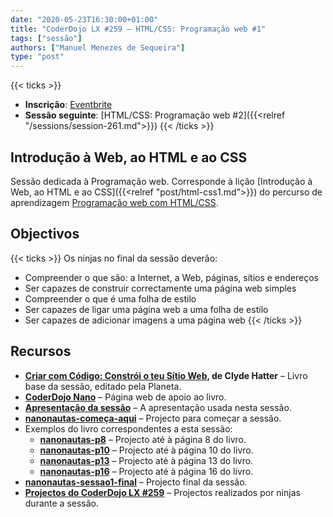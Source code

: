 ```yaml
---
date: "2020-05-23T16:30:00+01:00"
title: "CoderDojo LX #259 – HTML/CSS: Programação web #1"
tags: ["sessão"]
authors: ["Manuel Menezes de Sequeira"]
type: "post"
---
```


{{< ticks >}}
- **Inscrição**: [Eventbrite](https://www.eventbrite.pt/e/bilhetes-coderdojo-lx-259-htmlcss-programacao-web-1-106106962782)
- **Sessão seguinte**: [HTML/CSS: Programação web #2]({{<relref "/sessions/session-261.md">}})
{{< /ticks >}}

## Introdução à Web, ao HTML e ao CSS

Sessão dedicada à Programação web. Corresponde à lição [Introdução à Web, ao HTML e ao CSS]({{<relref "post/html-css1.md">}}) do percurso de aprendizagem [Programação web com HTML/CSS](/html-css).

## Objectivos

{{< ticks >}}
Os ninjas no final da sessão deverão:
- Compreender o que são: a Internet, a Web, páginas, sítios e endereços
- Ser capazes de construir correctamente uma página web simples
- Compreender o que é uma folha de estilo
- Ser capazes de ligar uma página web a uma folha de estilo
- Ser capazes de adicionar imagens a uma página web
{{< /ticks >}}

## Recursos
- **[Criar com Código: Constrói o teu Sítio Web](http://www.planeta.pt/livro/criar-com-constroi-o-teu-sitio-web), de Clyde Hatter** – Livro base da sessão, editado pela Planeta.
- **[CoderDojo Nano](http://nanonautas.pt/)** – Página web de apoio ao livro.
- **[Apresentação da sessão](https://bit.ly/cdlx-html1)** – A apresentação usada nesta sessão.
- **[nanonautas-começa-aqui](https://glitch.com/~nanonautas-comeca-aqui)** – Projecto para começar a sessão.
- Exemplos do livro correspondentes a esta sessão:
  - **[nanonautas-p8](https://glitch.com/~nanonautas-p8)** – Projecto até à página 8 do livro.
  - **[nanonautas-p10](https://glitch.com/~nanonautas-p10)** – Projecto até à página 10 do livro.
  - **[nanonautas-p13](https://glitch.com/~nanonautas-p13)** – Projecto até à página 13 do livro.
  - **[nanonautas-p16](https://glitch.com/~nanonautas-p16)** – Projecto até à página 16 do livro.
- **[nanonautas-sessao1-final](https://glitch.com/~nanonautas-sessao1-final)** – Projecto final da sessão.
- **[Projectos do CoderDojo LX #259](https://glitch.com/@cdlx/projectos-do-coder-dojo-lx-259)** – Projectos realizados por ninjas durante a sessão.
